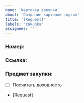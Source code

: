 ```yaml
---
name: 'Карточка закупки'
about: 'Создание карточки торгов'
title: '[Request]'
labels: 'zakupka'
assignees: ''
---
```


### Номер: 
### Ссылка:
### Предмет закупки:

- [ ] Посчитать доходность
- [Request]
